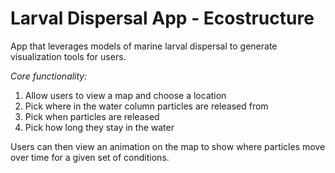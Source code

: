 # Larval Dispersal App - Ecostructure  

App that leverages models of marine larval dispersal to generate visualization tools for users.  

*Core functionality:*  
  1. Allow users to view a map and choose a location  
  2. Pick where in the water column particles are released from  
  3. Pick when particles are released  
  4. Pick how long they stay in the water  
  
Users can then view an animation on the map to show where particles move over time for a given set of conditions.  

